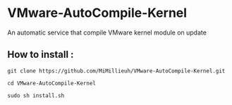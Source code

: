 # VMware-AutoCompile-Kernel
An automatic service that compile VMware kernel module on update


## How to install :

`git clone https://github.com/MiMillieuh/VMware-AutoCompile-Kernel.git`

`cd VMware-AutoCompile-Kernel`

`sudo sh install.sh`
